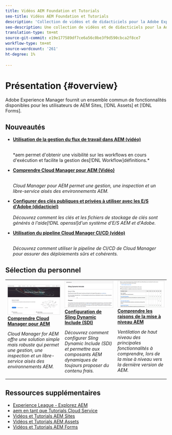 ```yaml
---
title: Vidéos AEM Foundation et Tutorials
seo-title: Vidéos AEM Foundation et Tutorials
description: 'Collection de vidéos et de didacticiels pour la Adobe Experience Manager Foundation. '
seo-description: Une collection de vidéos et de didacticiels pour la Adobe Experience Manager Foundation
translation-type: tm+mt
source-git-commit: e19e177589df7ce6a56c0be3f9d590cbca2f8ce7
workflow-type: tm+mt
source-wordcount: '261'
ht-degree: 1%

---
```



# Présentation {#overview}

Adobe Experience Manager fournit un ensemble commun de fonctionnalités disponibles pour les utilisateurs de AEM Sites, [!DNL Assets] et [!DNL Forms].

## Nouveautés

* **[Utilisation de la gestion du flux de travail dans AEM (vidéo)](./workflow/use-workflow-management.md)**

   <br>
   *aem permet d&#39;obtenir une visibilité sur les workflows en cours d&#39;exécution et facilite la gestion des[!DNL Workflow]définitions.*

* **[Comprendre Cloud Manager pour AEM (Vidéo)](./cloud-manager/understand-cloud-manager-for-aem.md)**\
   <br>

   *Cloud Manager pour AEM permet une gestion, une inspection et un libre-service aisés des environnements AEM.*

* **[Configurer des clés publiques et privées à utiliser avec les E/S d&#39;Adobe (didacticiel)](./authentication/set-up-public-private-keys-for-use-with-aem-and-adobe-io.md)**\
   <br>
   *Découvrez comment les clés et les fichiers de stockage de clés sont générés à l&#39;aide[!DNL openssl]d&#39;un système d&#39;E/S AEM et d&#39;Adobe.*

* **[Utilisation du pipeline Cloud Manager CI/CD (vidéo)](./cloud-manager/use-the-cicd-pipeline-in-cloud-manager-for-aem.md)**\
   <br>

   *Découvrez comment utiliser le pipeline de CI/CD de Cloud Manager pour assurer des déploiements sûrs et cohérents.*

## Sélection du personnel

<table>
<tr>
  <td>
    <a href="./cloud-manager/understand-cloud-manager-for-aem.md">
    <img alt="Comprendre Cloud Manager pour AEM" src="./cloud-manager/assets/understand-cloud-manager-for-aem/thumbnail.png" />
    </a>
    <div>
     <a href="./cloud-manager/understand-cloud-manager-for-aem.md">
    <strong>Comprendre Cloud Manager pour AEM</strong>
    </a>
    </div>
    <p>
    <em>Cloud Manager for AEM offre une solution simple mais robuste qui permet une gestion, une inspection et un libre-service aisés des environnements AEM.</em>
    <p>
  </td>
   <td>
    <a href="./development/set-up-sling-dynamic-include.md">
    <img alt="Configuration de Sling Dynamic Include (SDI)" src="./development/assets/set-up-sling-dynamic-include/thumbnail.png" />
    </a>
     <div>
     <a href="./development/set-up-sling-dynamic-include.md">
    <strong>Configuration de Sling Dynamic Include (SDI)</strong>
    </a>
    </div>
    <p>
    <em>Découvrez comment configurer Sling Dynamic Include (SDI) et permettre aux composants AEM dynamiques de toujours proposer du contenu frais.</em>
    <p>
  </td>
  <td>
    <a href="./administration/understand-reasons-to-upgrade.md">
    <img alt="Comprendre les raisons de la mise à niveau AEM" src="./administration/assets/understand-reasons-to-upgrade/thumbnail.png" />
    </a>
    <div>
    <a href="./administration/understand-reasons-to-upgrade.md">
    <strong>Comprendre les raisons de la mise à niveau AEM</strong>
    </a>
    </div>
    <p>
    <em>Ventilation de haut niveau des principales fonctionnalités à comprendre, lors de la mise à niveau vers la dernière version de AEM.</em>
    </p>
  </td>
</tr>
</table>

## Ressources supplémentaires

* [Experience League - Explorez AEM](https://experienceleague.adobe.com/#recommended/solutions/experience-manager)
* [aem en tant que Tutorials Cloud Service](/help/cloud-service/overview.md)
* [Vidéos et Tutorials AEM Sites](/help/sites/overview.md)
* [Vidéos et Tutorials AEM Assets](/help/assets/overview.md)
* [Vidéos et Tutorials AEM Forms](/help/forms/overview.md)
